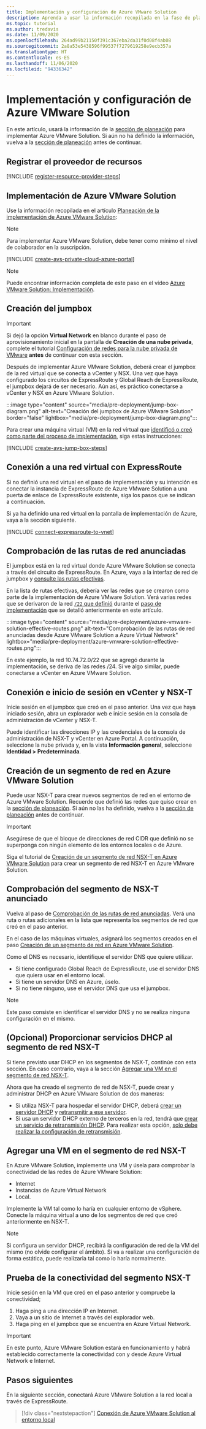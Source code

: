 ```yaml
---
title: Implementación y configuración de Azure VMware Solution
description: Aprenda a usar la información recopilada en la fase de planeación para implementar la nube privada de Azure VMware Solution.
ms.topic: tutorial
ms.author: tredavis
ms.date: 11/09/2020
ms.openlocfilehash: 264ad99b21150f391c367eba2da31f0d08f4ab08
ms.sourcegitcommit: 2a8a53e5438596f99537f7279619258e9ecb357a
ms.translationtype: HT
ms.contentlocale: es-ES
ms.lasthandoff: 11/06/2020
ms.locfileid: "94336342"
---
```

# <a name="deploy-and-configure-azure-vmware-solution"></a>Implementación y configuración de Azure VMware Solution

En este artículo, usará la información de la [sección de planeación](production-ready-deployment-steps.md) para implementar Azure VMware Solution. Si aún no ha definido la información, vuelva a la [sección de planeación](production-ready-deployment-steps.md) antes de continuar.

## <a name="register-the-resource-provider"></a>Registrar el proveedor de recursos

[!INCLUDE [register-resource-provider-steps](includes/register-resource-provider-steps.md)]


## <a name="deploy-azure-vmware-solution"></a>Implementación de Azure VMware Solution

Use la información recopilada en el artículo [Planeación de la implementación de Azure VMware Solution](production-ready-deployment-steps.md):

>[!NOTE]
>Para implementar Azure VMware Solution, debe tener como mínimo el nivel de colaborador en la suscripción.

[!INCLUDE [create-avs-private-cloud-azure-portal](includes/create-private-cloud-azure-portal-steps.md)]

>[!NOTE]
>Puede encontrar información completa de este paso en el vídeo [Azure VMware Solution: Implementación](https://www.youtube.com/embed/1JLB3L2WDWI). 

## <a name="create-the-jump-box"></a>Creación del jumpbox

>[!IMPORTANT]
>Si dejó la opción **Virtual Network** en blanco durante el paso de aprovisionamiento inicial en la pantalla de **Creación de una nube privada**, complete el tutorial [Configuración de redes para la nube privada de VMware](tutorial-configure-networking.md) **antes** de continuar con esta sección.  

Después de implementar Azure VMware Solution, deberá crear el jumpbox de la red virtual que se conecta a vCenter y NSX. Una vez que haya configurado los circuitos de ExpressRoute y Global Reach de ExpressRoute, el jumpbox dejará de ser necesario.  Aún así, es práctico conectarse a vCenter y NSX en Azure VMware Solution.  

:::image type="content" source="media/pre-deployment/jump-box-diagram.png" alt-text="Creación del jumpbox de Azure VMware Solution" border="false" lightbox="media/pre-deployment/jump-box-diagram.png":::

Para crear una máquina virtual (VM) en la red virtual que [identificó o creó como parte del proceso de implementación](production-ready-deployment-steps.md#azure-virtual-network-to-attach-azure-vmware-solution), siga estas instrucciones: 

[!INCLUDE [create-avs-jump-box-steps](includes/create-jump-box-steps.md)]

## <a name="connect-to-a-virtual-network-with-expressroute"></a>Conexión a una red virtual con ExpressRoute

Si no definió una red virtual en el paso de implementación y su intención es conectar la instancia de ExpressRoute de Azure VMware Solution a una puerta de enlace de ExpressRoute existente, siga los pasos que se indican a continuación.

Si ya ha definido una red virtual en la pantalla de implementación de Azure, vaya a la sección siguiente.

[!INCLUDE [connect-expressroute-to-vnet](includes/connect-expressroute-vnet.md)]

## <a name="verify-network-routes-advertised"></a>Comprobación de las rutas de red anunciadas

El jumpbox está en la red virtual donde Azure VMware Solution se conecta a través del circuito de ExpressRoute.  En Azure, vaya a la interfaz de red de jumpbox y [consulte las rutas efectivas](../virtual-network/manage-route-table.md#view-effective-routes).

En la lista de rutas efectivas, debería ver las redes que se crearon como parte de la implementación de Azure VMware Solution. Verá varias redes que se derivaron de la red [`/22` que definió](production-ready-deployment-steps.md#ip-address-segment) durante el [paso de implementación](#deploy-azure-vmware-solution) que se detalló anteriormente en este artículo.

:::image type="content" source="media/pre-deployment/azure-vmware-solution-effective-routes.png" alt-text="Comprobación de las rutas de red anunciadas desde Azure VMware Solution a Azure Virtual Network" lightbox="media/pre-deployment/azure-vmware-solution-effective-routes.png":::

En este ejemplo, la red 10.74.72.0/22 que se agregó durante la implementación, se deriva de las redes /24.  Si ve algo similar, puede conectarse a vCenter en Azure VMware Solution.

## <a name="connect-and-sign-in-to-vcenter-and-nsx-t"></a>Conexión e inicio de sesión en vCenter y NSX-T

Inicie sesión en el jumpbox que creó en el paso anterior. Una vez que haya iniciado sesión, abra un explorador web e inicie sesión en la consola de administración de vCenter y NSX-T.  

Puede identificar las direcciones IP y las credenciales de la consola de administración de NSX-T y vCenter en Azure Portal.  A continuación, seleccione la nube privada y, en la vista **Información general**, seleccione **Identidad > Predeterminada**. 

## <a name="create-a-network-segment-on-azure-vmware-solution"></a>Creación de un segmento de red en Azure VMware Solution

Puede usar NSX-T para crear nuevos segmentos de red en el entorno de Azure VMware Solution.  Recuerde que definió las redes que quiso crear en la [sección de planeación](production-ready-deployment-steps.md).  Si aún no las ha definido, vuelva a la [sección de planeación](production-ready-deployment-steps.md) antes de continuar.

>[!IMPORTANT]
>Asegúrese de que el bloque de direcciones de red CIDR que definió no se superponga con ningún elemento de los entornos locales o de Azure.  

Siga el tutorial de [Creación de un segmento de red NSX-T en Azure VMware Solution](tutorial-nsx-t-network-segment.md) para crear un segmento de red NSX-T en Azure VMware Solution.

## <a name="verify-advertised-nsx-t-segment"></a>Comprobación del segmento de NSX-T anunciado

Vuelva al paso de [Comprobación de las rutas de red anunciadas](#verify-network-routes-advertised). Verá una ruta o rutas adicionales en la lista que representa los segmentos de red que creó en el paso anterior.  

En el caso de las máquinas virtuales, asignará los segmentos creados en el paso [Creación de un segmento de red en Azure VMware Solution](#create-a-network-segment-on-azure-vmware-solution).  

Como el DNS es necesario, identifique el servidor DNS que quiere utilizar.  

- Si tiene configurado Global Reach de ExpressRoute, use el servidor DNS que quiera usar en el entorno local.  
- Si tiene un servidor DNS en Azure, úselo.  
- Si no tiene ninguno, use el servidor DNS que usa el jumpbox.

>[!NOTE]
>Este paso consiste en identificar el servidor DNS y no se realiza ninguna configuración en el mismo.

## <a name="optional-provide-dhcp-services-to-nsx-t-network-segment"></a>(Opcional) Proporcionar servicios DHCP al segmento de red NSX-T

Si tiene previsto usar DHCP en los segmentos de NSX-T, continúe con esta sección. En caso contrario, vaya a la sección [Agregar una VM en el segmento de red NSX-T](#add-a-vm-on-the-nsx-t-network-segment).  

Ahora que ha creado el segmento de red de NSX-T, puede crear y administrar DHCP en Azure VMware Solution de dos maneras:

* Si utiliza NSX-T para hospedar el servidor DHCP, deberá [crear un servidor DHCP](manage-dhcp.md#create-a-dhcp-server) y [retransmitir a ese servidor](manage-dhcp.md#create-dhcp-relay-service). 
* Si usa un servidor DHCP externo de terceros en la red, tendrá que [crear un servicio de retransmisión DHCP](manage-dhcp.md#create-dhcp-relay-service).  Para realizar esta opción, [solo debe realizar la configuración de retransmisión](manage-dhcp.md#create-dhcp-relay-service).


## <a name="add-a-vm-on-the-nsx-t-network-segment"></a>Agregar una VM en el segmento de red NSX-T

En Azure VMware Solution, implemente una VM y úsela para comprobar la conectividad de las redes de Azure VMware Solution:

- Internet
- Instancias de Azure Virtual Network
- Local.  

Implemente la VM tal como lo haría en cualquier entorno de vSphere.  Conecte la máquina virtual a uno de los segmentos de red que creó anteriormente en NSX-T.  

>[!NOTE]
>Si configura un servidor DHCP, recibirá la configuración de red de la VM del mismo (no olvide configurar el ámbito).  Si va a realizar una configuración de forma estática, puede realizarla tal como lo haría normalmente.

## <a name="test-the-nsx-t-segment-connectivity"></a>Prueba de la conectividad del segmento NSX-T

Inicie sesión en la VM que creó en el paso anterior y compruebe la conectividad;

1. Haga ping a una dirección IP en Internet.
2. Vaya a un sitio de Internet a través del explorador web.
3. Haga ping en el jumpbox que se encuentra en Azure Virtual Network.

>[!IMPORTANT]
>En este punto, Azure VMware Solution estará en funcionamiento y habrá establecido correctamente la conectividad con y desde Azure Virtual Network e Internet.

## <a name="next-steps"></a>Pasos siguientes

En la siguiente sección, conectará Azure VMware Solution a la red local a través de ExpressRoute.
> [!div class="nextstepaction"]
> [Conexión de Azure VMware Solution al entorno local](azure-vmware-solution-on-premises.md)
